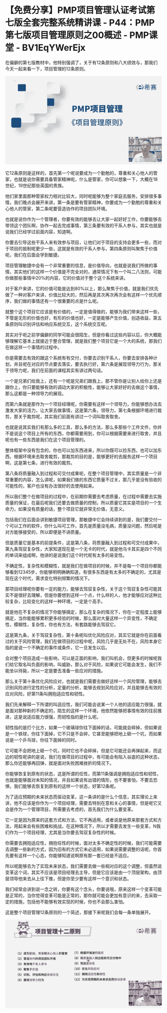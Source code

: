 # 【免费分享】PMP项目管理认证考试第七版全套完整系统精讲课 - P44：PMP第七版项目管理原则之00概述 - PMP课堂 - BV1EqYWerEjx

在偏僻的第七版教材中，他特别强调了，关于有12条原则和八大绩效与，那我们今天一起来看一下，项目管理的12条原则。



![](img/acc1651260341fe61bca8209b563e078_1.png)

它12条原则是这样的，首先第一个呢说要成为一个勤勉的，尊重和关心他人的管家，也就是说你需要具备管家精神呃，什么是管家，你可以想象一下，大概在18世纪，19世纪那些英国的贵族。

他们家里面那种管家权力相对比较大，同时呢能够为整个家庭去服务，安排很多事情，我们晚点会展开来讲，第一条是要有管家精神，你要成为一个勤勉的尊重和关心他人的管家，第二条呢要营造协作的项目团队环境。

也就是说你作为一个管理者，你要有效的能够去让大家一起好好工作，你要能够去带领这个团队啊，协作一起去完成事情，第三条要有效的干系人参与，其实也就是说我们已经学过前面内容，知道啊。

你要去引导这些干系人来有效参与项目，让他们对于项目的支持会更多一些，而对于项目的抵制呢更少一些，这就是有效的干系人参与，第四条原则叫聚焦于价值呃，我们在后面会学到敏捷。

项目管理敏捷中会有一个非常重要的信息，是价值导向，也就是说我们所做的事情，其实他们的这样一个价值是不完全对的，通常情况下有一个叫二八法则，可能你做那些事情中20%的内容，它的价值对于整个这个系统来讲。

对于客户来讲，它的价值可能是达到80%以上，那么聚焦于价值，就是我们优先做了一种对客户来讲，价值比较大的，然后再是其次再次再次会有这样一个优先顺序，我们做的事情还有一个很重要的点是什么呢。

就整个这个项目它应该是有价值的，一定是值得做的，能够为我们带来这样一些，不管是无形的价值也好，有形的价值也好，一定是能够产生价值，创造收益，第五条原则叫识别评估和响应系统交互，这个系统交互呢。

其实对于呃之前学偏僻的同学可能会很陌生，但是你看过这些内容以后，你大概能够理解它基本上就接近于整合管理，就是我们整个项目它是一个大的系统，那我们在做这样一个事情的过程中。

你是需要去有效的跟这个系统有有交付，你要去识别干系人，你要去安排各种计划，并且呢在对应的节点要去落实，要去执行好，第六条是展现领导力行为，那关于领导力呢，我们在前面的课程其实有讲过两句话。

一个是兄弟们给我上，还有一个呢是兄弟们跟我上，那不管你是让别人给你上还是跟你上，你只要能够有效的调动大家的积极性，能够让大家好好的去做这个事情，那么这都是一种领导力的展现。

而第六条就是那作为一个项目经理呢，你需要有这样一个领导力，你能够想办法去激发大家的活力，让大家去做事情，这是第六条，领导力，第七条根据环境进行裁剪，那关于裁剪呢，其实我们前面有讲过一个词叫取舍取舍。

也就是说其实我们有那么多的工具，那么多的方法，那么多那些个工件文件，你并不是说这个项目上所有的东西，你都需要用到，你可以根据需要来进行取舍，并且呢也有一些东西是我们在这个项目管理的。

整体框架中没有包含的，你也可以加东西进来，所以你既可以捡东西，也可以加东西，根据环境来去取舍裁剪，那裁剪的目的是，能够更好的去服务这样一个项目啊，这是第七条，进行有效的裁剪。

第八条将质量融入到过程和可交付成果呃，在整个项目管理中，其实质量是一个非常重要的内容，怎么讲呢，如果我们做的东西它质量不过关，那几乎是没有验收的可能性的，客户也没有办法很好的去使用起来。

所以我们整个在做项目的过程中，在前期你需要去考虑质量，在过程中需要去实施质量的保证，在最后呢我们还要去做质量的控制，所以质量它其实是项目的一个生命力，如果没有质量的话，整个项目它就非常无价值，无意义。

包括我们在后面会讲到敏捷项目管理，那敏捷中它会持续讲到的是，我们要交付一个可以工作的软件，你什么叫可工作，首先是质量没毛病，质量没问题，然后呢是对方能够接受的，所以即便是不讲质量。

但是质量它是基本的前提条件，这是第八条，将质量融入到过程和可交付成果中，第九条驾驭复杂性，大家知道现在是一个无卡的时代，就是他乌卡其实是四个不同的单词来组成啊，他讲的是说我们这个时代呢有太多的易变性。

不确定性，复杂性和模糊性，就是我们在做项目的时候，并不是每一个项目你都能够看到12345步，你能够明明确确知道，有很多东西是有太多的不确定的，尤其是现在这个时代，需求变化特别频繁的情况下。

那项目经理呢你要有一定的能力，能够去驾驭复杂性，关于这个驾驭复杂性可能其实不是很好去理解，但是你要想到这样一个点，什么样的人，他才能够应对这种比较复杂，比较变化的这样一种环境，一定是个高手。

就是他在不复杂的情况下你能够搞定，那么在复杂的情况下，你在一定程度上能够搞定，当你能能够累积更多经验的时候，那么面对大量这样一个异变性，不确定性，模糊性，复杂性，你也有方法，有套路能够去驾驭它。

这是第九条，关于驾驭复杂性，第十条呢叫优化风险应对，其实它就是你在前面看过的关于风险管理，我们在做项目的过程中呢，风险几乎是无处不在，风险本身它指的是说一个不确定的事件或条件，它一旦发生以后。

会对整个项目造成一些影响，可以是正面的影响，我们叫机会，但更多的时候呢我们给它取名叫负面的影响，叫威胁，那么对于风险，如果说它可能会发生，我们不能坐以待毙，所以一定是要去准备一些应对的措施。

那么关于第十条优化风险应对，也就是我们需要去做好这样一个风险管理，能够去识别风险进行定性的分析，定量的分析，能够去规划风险应对，并且能够去有效的应对风险，好第11条叫拥抱适应性和韧性。

我们先来解释一下所谓的叫适应性，我们可能会说某一个人他的适应能力很强，就是面对那种新的不确定的，陌生的这样一个环境，他依然能够把事情有效的往前推进，这是说适应能力很强，而韧性指的是什么呢。

韧性指的是打个比方，如果一个玻璃球你往下面掉的话，可能就会碎掉，但如果说是一个铁球，你往下面掉，它不只是不会碎，它甚至能够把地上砸一个坑，而如果说是一个乒乓球，你往下面掉的同时。

它可能不会把地上砸一个坑，同时它也不会碎掉，但是它可能还会再弹起来，而这边的韧性呢讲的是说，我们在做项目的过程中，有可能会有陷入谷底的这种状态，那么你还能够再回弹，就是面对失败困难挫折的情况下。

你能够恢复到原有的状态，这是所谓的任性，而第11条强调是拥抱适应性和韧性，也就是能够面对未知的情况，并且如果说有出错的情形，也不要害怕，不要去恐惧，我们能够去恢复到原有的这样一个状态，好第12条呢。

为了适应预期的未来状态而驱动变革，这一条讲的是什么个信息，其实理论上来讲，他不应该是你作为一个项目经理，需要去特别在意和关心的事情，但是呢它又会是作为一个管理项目，所需要去考虑的，首先我们为什么要变革。

它一定是因为原来的这套方式和方法，它不再适用，或者说是他原来那套方式和方法，用起来会有些困难和挑战，在这种情况下，所以才需要去发生一些变革，N我们作为一个项目经理，尤其是当你要去驾驭复杂性的时候。

你需要去拥抱适应性，拥抱任性的时候，面对太多不确定性的时候，我们可能需要去调整一些新的方式，因为旧有的方式它未必适用，如果说需要调整的话呢，你首先要有这样一个心态，你能够知道说啊原有那一套已经是不适应。

所以呢能够去为了实现未来状态，我们需要去做一些相对应的这个调整，但虽然说变革这个词，其实不应该是项目经理去主导，但是它应该是由一个顶层架构，由顶层领导他来去从上往下推，但是你至少要有这样一个意识和状态。

我们经常会讲到说一念之转，你要有这个念头，你要说哦，原来这样一个变革可能是正常的，当你觉得变革可能是正常的，那你就可能会更加有意识的来，去采取一定的措施，包括他不能够有效实现的时候，你也不会那么害怕。

这是整个项目管理12条原则的一个简述，那接下来呢我们会每一条单独展开。

![](img/acc1651260341fe61bca8209b563e078_3.png)